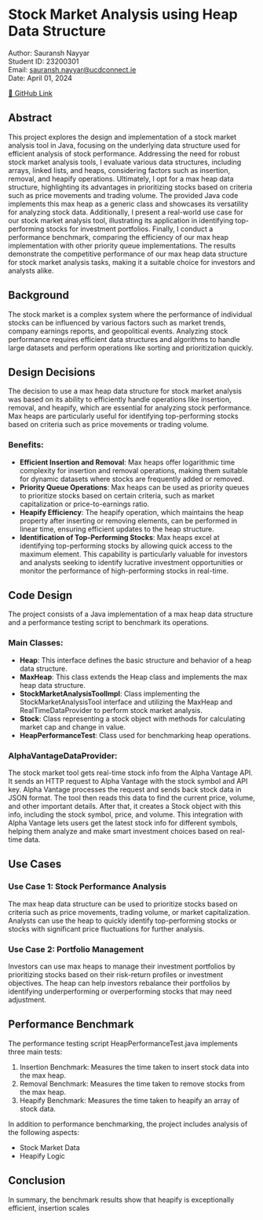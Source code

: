# Stock Market Analysis using Heap Data Structure

Author: Sauransh Nayyar  
Student ID: 23200301  
Email: sauransh.nayyar@ucdconnect.ie  
Date: April 01, 2024
  
[🔗 GitHub Link](https://github.com/sauranshnayyar/stock-analysis)

## Abstract
This project explores the design and implementation of a stock market analysis tool in Java, focusing on the underlying data structure used for efficient analysis of stock performance. Addressing the need for robust stock market analysis tools, I evaluate various data structures, including arrays, linked lists, and heaps, considering factors such as insertion, removal, and heapify operations. Ultimately, I opt for a max heap data structure, highlighting its advantages in prioritizing stocks based on criteria such as price movements and trading volume. The provided Java code implements this max heap as a generic class and showcases its versatility for analyzing stock data. Additionally, I present a real-world use case for our stock market analysis tool, illustrating its application in identifying top-performing stocks for investment portfolios. Finally, I conduct a performance benchmark, comparing the efficiency of our max heap implementation with other priority queue implementations. The results demonstrate the competitive performance of our max heap data structure for stock market analysis tasks, making it a suitable choice for investors and analysts alike.

## Background
The stock market is a complex system where the performance of individual stocks can be influenced by various factors such as market trends, company earnings reports, and geopolitical events. Analyzing stock performance requires efficient data structures and algorithms to handle large datasets and perform operations like sorting and prioritization quickly.

## Design Decisions
The decision to use a max heap data structure for stock market analysis was based on its ability to efficiently handle operations like insertion, removal, and heapify, which are essential for analyzing stock performance. Max heaps are particularly useful for identifying top-performing stocks based on criteria such as price movements or trading volume.

### Benefits:
- **Efficient Insertion and Removal**: Max heaps offer logarithmic time complexity for insertion and removal operations, making them suitable for dynamic datasets where stocks are frequently added or removed.
- **Priority Queue Operations**: Max heaps can be used as priority queues to prioritize stocks based on certain criteria, such as market capitalization or price-to-earnings ratio.
- **Heapify Efficiency**: The heapify operation, which maintains the heap property after inserting or removing elements, can be performed in linear time, ensuring efficient updates to the heap structure.
- **Identification of Top-Performing Stocks**: Max heaps excel at identifying top-performing stocks by allowing quick access to the maximum element. This capability is particularly valuable for investors and analysts seeking to identify lucrative investment opportunities or monitor the performance of high-performing stocks in real-time.

## Code Design
The project consists of a Java implementation of a max heap data structure and a performance testing script to benchmark its operations.

### Main Classes:
- **Heap**: This interface defines the basic structure and behavior of a heap data structure.
- **MaxHeap**: This class extends the Heap class and implements the max heap data structure.
- **StockMarketAnalysisToolImpl**: Class implementing the StockMarketAnalysisTool interface and utilizing the MaxHeap and RealTimeDataProvider to perform stock market analysis.
- **Stock**: Class representing a stock object with methods for calculating market cap and change in value.
- **HeapPerformanceTest**: Class used for benchmarking heap operations.

### AlphaVantageDataProvider:
The stock market tool gets real-time stock info from the Alpha Vantage API. It sends an HTTP request to Alpha Vantage with the stock symbol and API key. Alpha Vantage processes the request and sends back stock data in JSON format. The tool then reads this data to find the current price, volume, and other important details. After that, it creates a Stock object with this info, including the stock symbol, price, and volume. This integration with Alpha Vantage lets users get the latest stock info for different symbols, helping them analyze and make smart investment choices based on real-time data.

## Use Cases
### Use Case 1: Stock Performance Analysis
The max heap data structure can be used to prioritize stocks based on criteria such as price movements, trading volume, or market capitalization. Analysts can use the heap to quickly identify top-performing stocks or stocks with significant price fluctuations for further analysis.

### Use Case 2: Portfolio Management
Investors can use max heaps to manage their investment portfolios by prioritizing stocks based on their risk-return profiles or investment objectives. The heap can help investors rebalance their portfolios by identifying underperforming or overperforming stocks that may need adjustment.

## Performance Benchmark
The performance testing script HeapPerformanceTest.java implements three main tests:
1. Insertion Benchmark: Measures the time taken to insert stock data into the max heap.
2. Removal Benchmark: Measures the time taken to remove stocks from the max heap.
3. Heapify Benchmark: Measures the time taken to heapify an array of stock data.

In addition to performance benchmarking, the project includes analysis of the following aspects:
- Stock Market Data
- Heapify Logic

## Conclusion
In summary, the benchmark results show that heapify is exceptionally efficient, insertion scales
